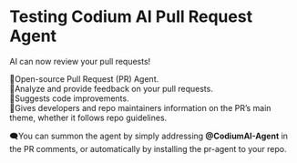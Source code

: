 # Testing Codium AI Pull Request Agent 
AI can now review your pull requests!

🚀Open-source Pull Request (PR) Agent.<br />
🚀Analyze and provide feedback on your pull requests.<br />
🚀Suggests code improvements.<br />
🚀Gives developers and repo maintainers information on the PR’s main<br />
  theme, whether it follows repo guidelines.

🗨️You can summon the agent by simply addressing **@CodiumAI-Agent** in the PR comments,
    or automatically by installing the pr-agent to your repo.

